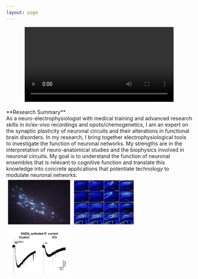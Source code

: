 ```yaml
---
layout: page
---
```

<center>
<video width="80%" autoplay loop> 
  <source src="content/images/v2.ogg" type="video/ogg"/>
  <source src="content/images/v2.m4v" type="video/mp4"/>
  <source src="content/images/v2.webm" type="video/webm"/>
Your browser does not support the video tag.
</video>
</center>  
<br>
**Research Summary**<br>
As a neuro-electrophysiologist with medical training and advanced research skills in in/ex-vivo recordings and opoto/chemogenetics, I am an expert on the synaptic plasticity of neuronal circuits and their alterations in functional brain disorders. In my research, I bring together electrophysiological tools to investigate the function of neuronal networks. My strengths are in the interpretation of neuro-anatomical studies and the biophysics involved in neuronal circuits. My goal is to understand the function of neuronal ensembles that is relevant to cognitive function and translate this knowledge into concrete applications that potentiate technology to modulate neuronal networks.

<style>
.container {
  position: relative;
  width: 100%;
}

.image {
  display: block;
  width: 100%;
  height: auto;
}

.overlay {
  position: absolute;
  top: 0;
  bottom: 0;
  left: 0;
  right: 0;
  height: 100%;
  width: 100%;
  opacity: 0;
  transition: .5s ease;
  background-color:  #78C2AD;
}

.container:hover .overlay {
  opacity: 0.9;
}

.text {
  color: white;
  font-size: 20px;
  position: absolute;
  top: 50%;
  left: 50%;
  transform: translate(-50%, -50%);
  -ms-transform: translate(-50%, -50%);
}

.column {
  float: left;
  width: 33.33%;
  padding: 5px;
}

/* Clear floats after image containers */
.row::after {
  content: "";
  clear: both;
  display: table;
}

@media screen and (max-width: 500px) {
  .column {
    width: 100%;
  }
}
</style>

<div class="row"> 
  <div class="column">
  	  <div class="container">
        <img src="/content/images/p1.png" class="img-responsive" style="max-width:auto;height:120px;">
    	<div class="overlay">
        <a href="/pages/project1.html" title="Tracing Neuronal Circuits">
    		<div class="text">Tracing Neuronal Circuits</div>
        </a>
    	</div>
  	  </div>
   </div>
  <div class="column"> 
      <div class="container">
        <img src="/content/images/p2.png" class="img-responsive" style="max-width:auto;height:120px;">
    	  <a href="/pages/project2.html" title="Opto/Chemogenetics">
        <div class="overlay">
    		  <div class="text">Opto/Chemogenetics</div>
    	  </div>
        </a>
  	  </div>
  </div>
  <div class="column">
    <a href="/pages/project3.html" title="Electrophysiology">
    	<div class="container">
        <img src="/content/images/p3.png" class="img-responsive" style="max-width:auto;height:120px;">
    	  <div class="overlay">
   	 		  <div class="text">Electrophysiology</div>
    	  </div>
   	  </div>
    </a>
   </div>
</div>
